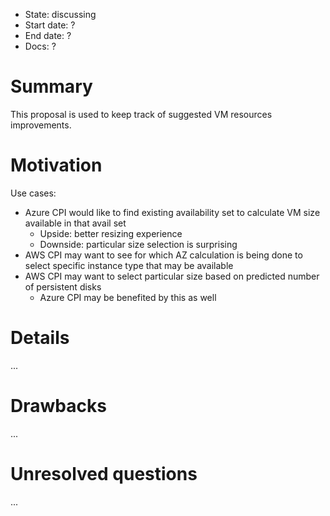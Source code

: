 - State: discussing
- Start date: ?
- End date: ?
- Docs: ?

# Summary

This proposal is used to keep track of suggested VM resources improvements.

# Motivation

Use cases:

- Azure CPI would like to find existing availability set to calculate VM size available in that avail set
  - Upside: better resizing experience
  - Downside: particular size selection is surprising
- AWS CPI may want to see for which AZ calculation is being done to select specific instance type that may be available
- AWS CPI may want to select particular size based on predicted number of persistent disks 
  - Azure CPI may be benefited by this as well

# Details

...

# Drawbacks

...

# Unresolved questions

...
